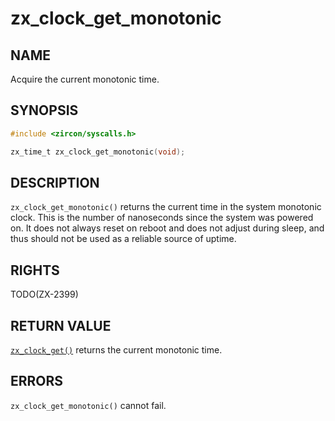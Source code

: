 # zx_clock_get_monotonic

## NAME

<!-- Updated by update-docs-from-abigen, do not edit. -->

Acquire the current monotonic time.

## SYNOPSIS

<!-- Updated by update-docs-from-abigen, do not edit. -->

```c
#include <zircon/syscalls.h>

zx_time_t zx_clock_get_monotonic(void);
```

## DESCRIPTION

`zx_clock_get_monotonic()` returns the current time in the system
monotonic clock. This is the number of nanoseconds since the system was
powered on. It does not always reset on reboot and does not adjust during
sleep, and thus should not be used as a reliable source of uptime.

## RIGHTS

<!-- Updated by update-docs-from-abigen, do not edit. -->

TODO(ZX-2399)

## RETURN VALUE

[`zx_clock_get()`] returns the current monotonic time.

## ERRORS

`zx_clock_get_monotonic()` cannot fail.

<!-- References updated by update-docs-from-abigen, do not edit. -->

[`zx_clock_get()`]: clock_get.md
